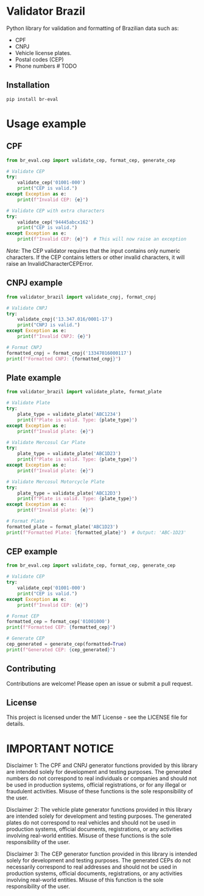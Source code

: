 # Validator Brazil

Python library for validation and formatting of Brazilian data such as:
- CPF
- CNPJ
- Vehicle license plates.
- Postal codes (CEP)
- Phone numbers # TODO

## Installation

```bash
pip install br-eval
```

# Usage example

## CPF

```python
from br_eval.cep import validate_cep, format_cep, generate_cep

# Validate CEP
try:
    validate_cep('01001-000')
    print("CEP is valid.")
except Exception as e:
    print(f"Invalid CEP: {e}")

# Validate CEP with extra characters
try:
    validate_cep('94445abcx162')
    print("CEP is valid.")
except Exception as e:
    print(f"Invalid CEP: {e}")  # This will now raise an exception

```
*Note:* The CEP validator requires that the input contains only numeric characters. If the CEP contains letters or other invalid characters, it will raise an InvalidCharacterCEPError.

## CNPJ example

```python
from validator_brazil import validate_cnpj, format_cnpj

# Validate CNPJ
try:
    validate_cnpj('13.347.016/0001-17')
    print("CNPJ is valid.")
except Exception as e:
    print(f"Invalid CNPJ: {e}")

# Format CNPJ
formatted_cnpj = format_cnpj('13347016000117')
print(f"Formatted CNPJ: {formatted_cnpj}")
```

## Plate example

```python
from validator_brazil import validate_plate, format_plate

# Validate Plate
try:
    plate_type = validate_plate('ABC1234')
    print(f"Plate is valid. Type: {plate_type}")
except Exception as e:
    print(f"Invalid plate: {e}")

# Validate Mercosul Car Plate
try:
    plate_type = validate_plate('ABC1D23')
    print(f"Plate is valid. Type: {plate_type}")
except Exception as e:
    print(f"Invalid plate: {e}")

# Validate Mercosul Motorcycle Plate
try:
    plate_type = validate_plate('ABC12D3')
    print(f"Plate is valid. Type: {plate_type}")
except Exception as e:
    print(f"Invalid plate: {e}")

# Format Plate
formatted_plate = format_plate('ABC1D23')
print(f"Formatted Plate: {formatted_plate}")  # Output: 'ABC-1D23'
```

## CEP example

```python
from br_eval.cep import validate_cep, format_cep, generate_cep

# Validate CEP
try:
    validate_cep('01001-000')
    print("CEP is valid.")
except Exception as e:
    print(f"Invalid CEP: {e}")

# Format CEP
formatted_cep = format_cep('01001000')
print(f"Formatted CEP: {formatted_cep}")

# Generate CEP
cep_generated = generate_cep(formatted=True)
print(f"Generated CEP: {cep_generated}")
```

## Contributing

Contributions are welcome! Please open an issue or submit a pull request.

## License

This project is licensed under the MIT License - see the LICENSE file for details.

# IMPORTANT NOTICE

Disclaimer 1: The CPF and CNPJ generator functions provided by this library are intended solely for development and testing purposes. The generated numbers do not correspond to real individuals or companies and should not be used in production systems, official registrations, or for any illegal or fraudulent activities. Misuse of these functions is the sole responsibility of the user.

Disclaimer 2: The vehicle plate generator functions provided in this library are intended solely for development and testing purposes. The generated plates do not correspond to real vehicles and should not be used in production systems, official documents, registrations, or any activities involving real-world entities. Misuse of these functions is the sole responsibility of the user.

Disclaimer 3: The CEP generator function provided in this library is intended solely for development and testing purposes. The generated CEPs do not necessarily correspond to real addresses and should not be used in production systems, official documents, registrations, or any activities involving real-world entities. Misuse of this function is the sole responsibility of the user.